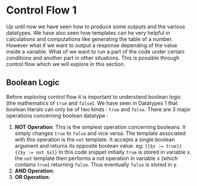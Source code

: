 # Control Flow 1

Up until now we have seen how to produce some outputs and the various datatypes. We have also seen how templates can he very helpful in calculations and computations like generating the table of a number. However what if we want to output a response depending of the value inside a variable. What of we want to run a part of the code under certain conditions and another part in other situations. This is possible through control flow which we will explore in this section.

## Boolean Logic

Before exploring control flow it is important to understand boolean logic \(the mathematics of `true` and `false`\). We have seen in Datatypes 1 that boolean literals can only be of two kinds : `true` and `false`. There are 3 major operations concerning boolean datatype :

1. **NOT Operation**: This is the simplest operation concerning booleans. It simply changes `true` to `false` and vice versa. The template associated with this operation is the `not` template. It accepts a single boolean argument and returns its opposite boolean value.  eg: `{{$x := true}} {{$y := not $x}}` In this code snippet initially `true` is stored in variable x. the `not` template then performs a not operation in variable x \(which contains `true`\) returning `false`. Thus eventually `false` is stored in y. 
2. **AND Operation**: 
3. **OR Operation**: 



